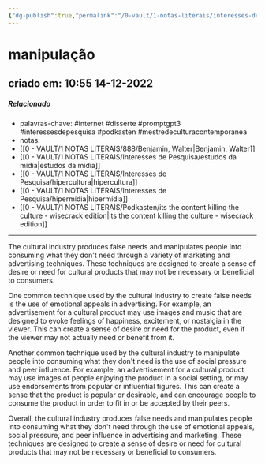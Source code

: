 ```yaml
---
{"dg-publish":true,"permalink":"/0-vault/1-notas-literais/interesses-de-pesquisa/manipulacao/","tags":["internet","disserte","promptgpt3","interessesdepesquisa","podkasten","mestredeculturacontemporanea"],"dgHomeLink":true,"dgShowLocalGraph":true,"dgShowFileTree":true,"dgEnableSearch":true}
---
```


# manipulação
## criado em: 10:55 14-12-2022

##### Relacionado
- palavras-chave: #internet #disserte #promptgpt3 #interessesdepesquisa #podkasten #mestredeculturacontemporanea
- notas:
- [[0 - VAULT/1 NOTAS LITERAIS/888/Benjamin, Walter\|Benjamin, Walter]]
- [[0 - VAULT/1 NOTAS LITERAIS/Interesses de Pesquisa/estudos da mídia\|estudos da mídia]]
- [[0 - VAULT/1 NOTAS LITERAIS/Interesses de Pesquisa/hipercultura\|hipercultura]]
- [[0 - VAULT/1 NOTAS LITERAIS/Interesses de Pesquisa/hipermídia\|hipermídia]]
- [[0 - VAULT/1 NOTAS LITERAIS/Podkasten/its the content killing the culture - wisecrack edition\|its the content killing the culture - wisecrack edition]]
---
The cultural industry produces false needs and manipulates people into consuming what they don't need through a variety of marketing and advertising techniques. These techniques are designed to create a sense of desire or need for cultural products that may not be necessary or beneficial to consumers.

One common technique used by the cultural industry to create false needs is the use of emotional appeals in advertising. For example, an advertisement for a cultural product may use images and music that are designed to evoke feelings of happiness, excitement, or nostalgia in the viewer. This can create a sense of desire or need for the product, even if the viewer may not actually need or benefit from it.

Another common technique used by the cultural industry to manipulate people into consuming what they don't need is the use of social pressure and peer influence. For example, an advertisement for a cultural product may use images of people enjoying the product in a social setting, or may use endorsements from popular or influential figures. This can create a sense that the product is popular or desirable, and can encourage people to consume the product in order to fit in or be accepted by their peers.

Overall, the cultural industry produces false needs and manipulates people into consuming what they don't need through the use of emotional appeals, social pressure, and peer influence in advertising and marketing. These techniques are designed to create a sense of desire or need for cultural products that may not be necessary or beneficial to consumers.